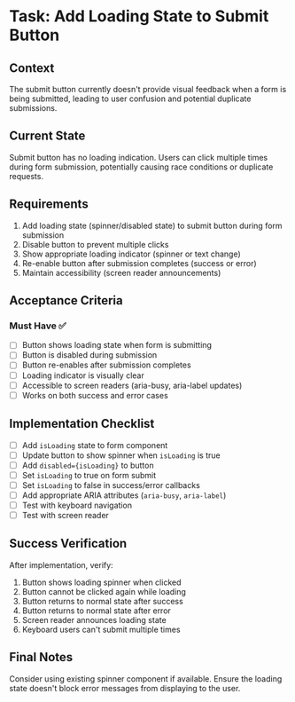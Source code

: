 # Task: Add Loading State to Submit Button

## Context

The submit button currently doesn't provide visual feedback when a form is being submitted, leading to user confusion and potential duplicate submissions.

## Current State

Submit button has no loading indication. Users can click multiple times during form submission, potentially causing race conditions or duplicate requests.

## Requirements

1. Add loading state (spinner/disabled state) to submit button during form submission
2. Disable button to prevent multiple clicks
3. Show appropriate loading indicator (spinner or text change)
4. Re-enable button after submission completes (success or error)
5. Maintain accessibility (screen reader announcements)

## Acceptance Criteria

### Must Have ✅
- [ ] Button shows loading state when form is submitting
- [ ] Button is disabled during submission
- [ ] Button re-enables after submission completes
- [ ] Loading indicator is visually clear
- [ ] Accessible to screen readers (aria-busy, aria-label updates)
- [ ] Works on both success and error cases

## Implementation Checklist

- [ ] Add `isLoading` state to form component
- [ ] Update button to show spinner when `isLoading` is true
- [ ] Add `disabled={isLoading}` to button
- [ ] Set `isLoading` to true on form submit
- [ ] Set `isLoading` to false in success/error callbacks
- [ ] Add appropriate ARIA attributes (`aria-busy`, `aria-label`)
- [ ] Test with keyboard navigation
- [ ] Test with screen reader

## Success Verification

After implementation, verify:

1. Button shows loading spinner when clicked
2. Button cannot be clicked again while loading
3. Button returns to normal state after success
4. Button returns to normal state after error
5. Screen reader announces loading state
6. Keyboard users can't submit multiple times

## Final Notes

Consider using existing spinner component if available. Ensure the loading state doesn't block error messages from displaying to the user.
